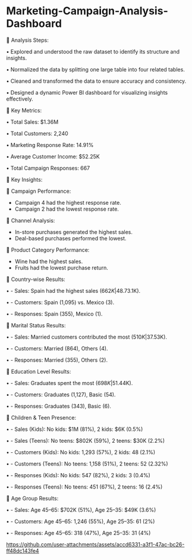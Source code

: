 # Marketing-Campaign-Analysis-Dashboard

📌 Analysis Steps:

•	Explored and understood the raw dataset to identify its structure and insights.

•	Normalized the data by splitting one large table into four related tables.

•	Cleaned and transformed the data to ensure accuracy and consistency.

•	Designed a dynamic Power BI dashboard for visualizing insights effectively.

📌 Key Metrics:

•	Total Sales: $1.36M

•	Total Customers: 2,240

•	Marketing Response Rate: 14.91%

•	Average Customer Income: $52.25K

•	Total Campaign Responses: 667

📌 Key Insights:

🔹 Campaign Performance:

  - Campaign 4 had the highest response rate.
  - Campaign 2 had the lowest response rate.
    
🔹 Channel Analysis:
  - In-store purchases generated the highest sales.
  - Deal-based purchases performed the lowest.
    
🔹 Product Category Performance:
  - Wine had the highest sales.
  - Fruits had the lowest purchase return.
    
📌 Country-wise Results:

•	- Sales: Spain had the highest sales ($662K | 48.7%), Mexico had the lowest ($3.1K).

•	- Customers: Spain (1,095) vs. Mexico (3).

•	- Responses: Spain (355), Mexico (1).

📌 Marital Status Results:

•	- Sales: Married customers contributed the most ($510K | 37.5%), Others the least ($3K).

•	- Customers: Married (864), Others (4).

•	- Responses: Married (355), Others (2).

📌 Education Level Results:

•	- Sales: Graduates spent the most ($698K | 51.4%), Basic education the least ($4K).

•	- Customers: Graduates (1,127), Basic (54).

•	- Responses: Graduates (343), Basic (6).

📌 Children & Teen Presence:

•	- Sales (Kids): No kids: $1M (81%), 2 kids: $6K (0.5%)

•	- Sales (Teens): No teens: $802K (59%), 2 teens: $30K (2.2%)


•	- Customers (Kids): No kids: 1,293 (57%), 2 kids: 48 (2.1%)

•	- Customers (Teens): No teens: 1,158 (51%), 2 teens: 52 (2.32%)

•	- Responses (Kids): No kids: 547 (82%), 2 kids: 3 (0.4%)

•	- Responses (Teens): No teens: 451 (67%), 2 teens: 16 (2.4%)

📌 Age Group Results:

•	- Sales: Age 45–65: $702K (51%), Age 25–35: $49K (3.6%)

•	- Customers: Age 45–65: 1,246 (55%), Age 25–35: 61 (2%)

•	- Responses: Age 45–65: 318 (47%), Age 25–35: 31 (4%)



https://github.com/user-attachments/assets/accd6331-a3f1-47ac-bc26-ff48dc143fe4
